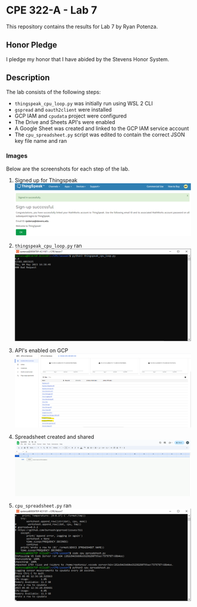 # CPE 322-A - Lab 7

This repository contains the results for Lab 7 by Ryan Potenza.

## Honor Pledge

I pledge my honor that I have abided by the Stevens Honor System.

## Description

The lab consists of the following steps:

- `thingspeak_cpu_loop.py` was initially run using WSL 2 CLI
- `gspread` and `oauth2client` were installed
- GCP IAM and `cpudata` project were configured
- The Drive and Sheets API's were enabled
- A Google Sheet was created and linked to the GCP IAM service account
- The `cpu_spreadsheet.py` script was edited to contain the correct JSON key file name and ran

### Images

Below are the screenshots for each step of the lab.

1. Signed up for Thingspeak
![thingspeak signup](https://github.com/RyanPotenza/PotenzaCPE-322A/blob/main/Lab7/thingspeak.png)

2. `thingspeak_cpu_loop.py` ran
![thingspeak_cpu_loop](https://github.com/RyanPotenza/PotenzaCPE-322A/blob/main/Lab7/thingspeak_cpu_loop.png)

3. API's enabled on GCP
![GCP API](https://github.com/RyanPotenza/PotenzaCPE-322A/blob/main/Lab7/enableapi.png)

4. Spreadsheet created and shared
![Spreadsheet](https://github.com/RyanPotenza/PotenzaCPE-322A/blob/main/Lab7/createspreadsheet.png)

5. `cpu_spreadsheet.py` ran
![cpu_spreadsheet.py](https://github.com/RyanPotenza/PotenzaCPE-322A/blob/main/Lab7/cpudata.png)